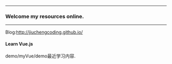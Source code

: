 ---------------------------
### Welcome my resources online.
-----------------------
Blog:<a href="http://jiuchengcoding.github.io/">http://jiuchengcoding.github.io/</a>
####  Learn Vue.js
 demo/myVue/demo最近学习内容.